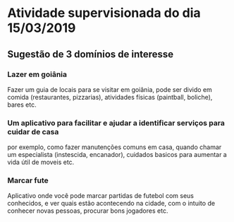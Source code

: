 # Atividade supervisionada do dia 15/03/2019

## Sugestão de 3 domínios de interesse

### Lazer em goiânia
Fazer um guia de locais para se visitar em goiânia, pode ser divido em comida (restaurantes, pizzarias), atividades físicas
  (paintball, boliche), bares etc.
  
  
### Um aplicativo para facilitar e ajudar a identificar serviços para cuidar de casa
por exemplo, como fazer manutenções comuns em casa, quando chamar um especialista (instescida, encanador), cuidados basicos para 
  aumentar a vida útil de moveis etc.
  
 
 ### Marcar fute
Aplicativo onde você pode marcar partidas de futebol com seus conhecidos, e ver quais estão acontecendo na cidade, com o intuito de 
  conhecer novas pessoas, procurar bons jogadores etc.
